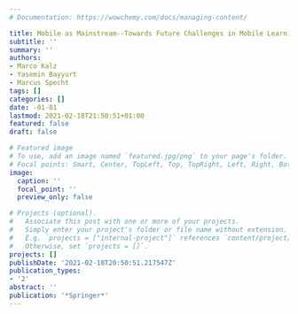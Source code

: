 ```yaml
---
# Documentation: https://wowchemy.com/docs/managing-content/

title: Mobile as Mainstream--Towards Future Challenges in Mobile Learning
subtitle: ''
summary: ''
authors:
- Marco Kalz
- Yasemin Bayyurt
- Marcus Specht
tags: []
categories: []
date: -01-01
lastmod: 2021-02-18T21:50:51+01:00
featured: false
draft: false

# Featured image
# To use, add an image named `featured.jpg/png` to your page's folder.
# Focal points: Smart, Center, TopLeft, Top, TopRight, Left, Right, BottomLeft, Bottom, BottomRight.
image:
  caption: ''
  focal_point: ''
  preview_only: false

# Projects (optional).
#   Associate this post with one or more of your projects.
#   Simply enter your project's folder or file name without extension.
#   E.g. `projects = ["internal-project"]` references `content/project/deep-learning/index.md`.
#   Otherwise, set `projects = []`.
projects: []
publishDate: '2021-02-18T20:50:51.217547Z'
publication_types:
- '2'
abstract: ''
publication: '*Springer*'
---
```

